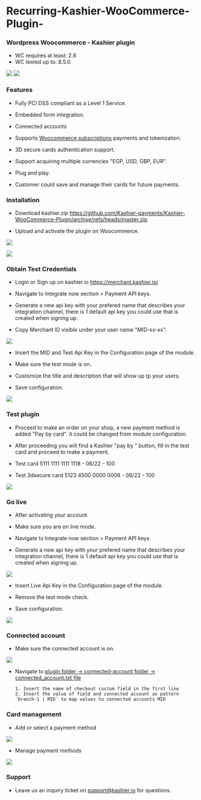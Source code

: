 # Recurring-Kashier-WooCommerce-Plugin-


### Wordpress Woocommerce  - Kashier plugin

 * WC requires at least: 2.6
 * WC tested up to: 8.5.0

![](https://raw.githubusercontent.com/Kashier-payments/Kashier-WooCommerce-Plugin/master/kashier-logo.png)
![](https://raw.githubusercontent.com/Kashier-payments/Kashier-WooCommerce-Plugin/master/woocommercew-logo.png)

### Features

- Fully PCI DSS compliant as a Level 1 Service.

- Embedded form integration.

- Connected accounts 

- Supports [Woocommerce subscriptions](https://woocommerce.com/products/woocommerce-subscriptions/) payments and tokenization.

- 3D secure cards authentication support.

- Support acquiring multiple currencies "EGP, USD, GBP, EUR".

- Plug and play.

- Customer could save and manage their cards for future payments.



### Installation

- Download kashier.zip https://github.com/Kashier-payments/Kashier-WooCommerce-Plugin/archive/refs/heads/master.zip

- Upload and activate the plugin on Woocommerce.

![](https://raw.githubusercontent.com/Kashier-payments/Kashier-WooCommerce-Plugin/master/steps/install-1-installPlugin.png)

![](https://raw.githubusercontent.com/Kashier-payments/Kashier-WooCommerce-Plugin/master/steps/install-2-activate.png)

### Obtain Test Credentials

- Login or Sign up on kashier.io https://merchant.kashier.io/

- Navigate to Integrate now section > Payment API keys.

- Generate a new api key with your prefered name that describes your integration channel, there is 1 default api key you could use that is created when signing up.

- Copy Merchant ID visible under your user name "MID-xx-xx".

![](https://raw.githubusercontent.com/Kashier-payments/Kashier-WooCommerce-Plugin/master/steps/apikey_mid_test.png)

- Insert the MID and Test Api Key in the Configuration page of the module.

- Make sure the test mode is on.

- Customize the title and description that will show up tp your users.

- Save configuration.

![](https://raw.githubusercontent.com/Kashier-payments/Kashier-WooCommerce-Plugin/master/steps/install-4-settings.png)


### Test plugin 

- Proceed to make an order on your shop, a new payment method is added "Pay by card". it could be changed from module configuration.

- After proceeding you will find a Kashier "pay by " button, fill in the test card and proceed to make a payment.

- Test card 5111 1111 1111 1118 - 06/22 - 100

- Test 3dsecure card 5123 4500 0000 0008 - 06/22 - 100

![](https://raw.githubusercontent.com/Kashier-payments/Kashier-WooCommerce-Plugin/master/steps/install-5-pay.png)


### Go live

- After activating your account.

- Make sure you are on live mode.

- Navigate to Integrate now section > Payment API keys 

- Generate a new api key with your prefered name that describes your integration channel, there is 1 default api key you could use that is created when signing up.

![](https://raw.githubusercontent.com/Kashier-payments/Kashier-WooCommerce-Plugin/master/steps/apikey_mid_live.png)

- Insert Live Api Key in the Configuration page of the module.

- Remove the test mode check.

- Save configuration.

![](https://raw.githubusercontent.com/Kashier-payments/Kashier-WooCommerce-Plugin/master/steps/install-7-live-kashier-n.png)

### Connected account

- Make sure the connected account is on.

![](https://raw.githubusercontent.com/Kashier-payments/Kashier-WooCommerce-Plugin/master/steps/install-8-live-kashier-n.png)

- Navigate to [plugin folder -> connected-account folder -> connected_account.txt file ](https://github.com/Kashier-payments/Kashier-WooCommerce-Plugin/blob/master/connected-account/connected_account.txt)

      1. Insert the name of checkout custom field in the first line
      2. Insert the value of field and connected account as pattern `branch-1 | MID` to map values to connected accounts MID


### Card management

- Add or select a payment method

![](https://raw.githubusercontent.com/Kashier-payments/Kashier-WooCommerce-Plugin/master/steps/install-add-payment-method.png)

- Manage payment methods

![](https://raw.githubusercontent.com/Kashier-payments/Kashier-WooCommerce-Plugin/master/steps/install-manage-methods.png)


### Support

- Leave us an inquiry ticket on support@kashier.io for questions.


